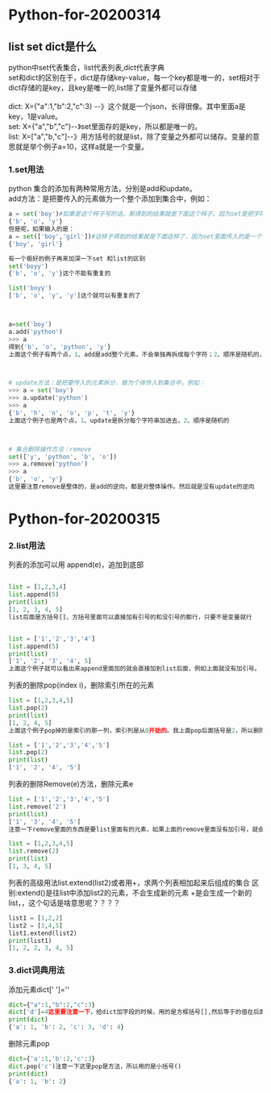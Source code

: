 # Python-for-20200314

## list set dict是什么

python中set代表集合，list代表列表,dict代表字典<br>
set和dict的区别在于，dict是存储key-value，每一个key都是唯一的，set相对于dict存储的是key，且key是唯一的,list除了变量外都可以存储<br>
<br>
dict: X={"a":1,"b":2,"c":3} --》这个就是一个json，长得很像。其中里面a是key，1是value。<br>
set: X={"a","b","c"}--》set里面存的是key，所以都是唯一的。<br>
list: X=["a","b,"c"]--》用方括号的就是list，除了变量之外都可以储存。变量的意思就是举个例子a=10，这样a就是一个变量。<br>

### 1.set用法<br>
python 集合的添加有两种常用方法，分别是add和update。<br>
add方法：是把要传入的元素做为一个整个添加到集合中，例如：<br>
```python
a = set('boy')#如果是这个样子写的话，那得到的结果就是下面这个样子。因为set是把字符串都拆开来
{'b', 'o', 'y'}
但是呢，如果输入的是：
a = set(['boy','girl'])#这样子得到的结果就是下面这样了，因为set里面传入的是一个列表,列表是在方括号[]里面的
{'boy', 'girl'}

有一个极好的例子再来加深一下set 和list的区别
set('boyy')
{'b', 'o', 'y'}这个不能有重复的

list('boyy')
['b', 'o', 'y', 'y']这个就可以有重复的了



a=set('boy')
a.add('python')
>>> a
得到{'b', 'o', 'python', 'y'}
上面这个例子有两个点，1、add是add整个元素，不会单独再拆成每个字符；2、顺序是随机的，不同电脑都不一样



# update方法：是把要传入的元素拆分，做为个体传入到集合中，例如：
>>> a = set('boy')
>>> a.update('python')
>>> a
{'b', 'h', 'n', 'o', 'p', 't', 'y'}
上面这个例子也是两个点，1、update是拆分每个字符串加进去，2、顺序是随机的



# 集合删除操作方法：remove
set(['y', 'python', 'b', 'o'])
>>> a.remove('python')
>>> a
{'b', 'o', 'y'}
这里要注意remove是整体的，是add的逆向，都是对整体操作。然后就是没有update的逆向

```


# Python-for-20200315

### 2.list用法
列表的添加可以用 append(e)，追加到底部

```python

list = [1,2,3,4]
list.append(5)
print(list)
[1, 2, 3, 4, 5]
list后面是方括号[]，方括号里面可以直接加有引号的和没引号的都行，只要不是变量就行


list = ['1','2','3','4']
list.append(5)
print(list)
['1', '2', '3', '4', 5]
上面这个例子就可以看出来append里面加的就会直接加到list后面，例如上面就没有加引号。

```

列表的删除pop(index i)，删除索引所在的元素

```python
list = [1,2,3,4,5]
list.pop(2)
print(list)
[1, 2, 4, 5]
上面这个例子pop掉的是索引的那一列，索引列是从0开始的。我上面pop后面括号是2，所以删除了第三列。

list = ['1','2','3','4','5']
list.pop(2)
print(list)
['1', '2', '4', '5']

```

列表的删除Remove(e)方法，删除元素e

```python
list = ['1','2','3','4','5']
list.remove('2')
print(list)
['1', '3', '4', '5']
注意一下remove里面的东西是要list里面有的元素，如果上面的remove里面没有加引号，就会报错了。

list = [1,2,3,4,5]
list.remove(2)
print(list)
[1, 3, 4, 5]


```

列表的高级用法list.extend(list2)或者用+，求两个列表相加起来后组成的集合
区别:extend()是往list中添加list2的元素，不会生成新的元素
+是会生成一个新的list，，这个句话是啥意思呢？？？？

```python
list1 = [1,2,2]
list2 = [3,4,5]
list1.extend(list2)
print(list1)
[1, 2, 2, 3, 4, 5]

```

 
### 3.dict词典用法

添加元素dict[' ']=''<br>

```python
dict={"a":1,"b":2,"c":3}
dict['d']=4这里要注意一下，给dict加字段的时候，用的是方框括号[],然后等于的值在后面
print(dict)
{'a': 1, 'b': 2, 'c': 3, 'd': 4}


```

删除元素pop

```python
dict={'a':1,'b':2,'c':3}
dict.pop('c')注意一下这里pop是方法，所以用的是小括号()
print(dict)
{'a': 1, 'b': 2}

```
